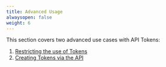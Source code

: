 ```yaml
---
title: Advanced Usage
alwaysopen: false
weight: 6
---
```


This section covers two advanced use cases with API Tokens:

1. [Restricting the use of Tokens](restrictions)
2. [Creating Tokens via the API](api)
